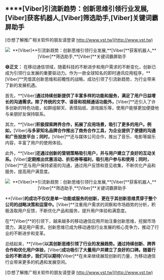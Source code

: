 ## ****[Viber]**引流新趋势：创新思维引领行业发展,**[Viber]**获客机器人,**[Viber]**筛选助手,**[Viber]**关键词霸屏助手**

[😍想了解推广相关软件的朋友请登录 http://www.vst.tw](http://www.vst.tw)

 <center><img src="https://vst.tw/MP4/tuiguang/png/6.png" alt="**[Viber]**引流新趋势：创新思维引领行业发展,**[Viber]**获客机器人,**[Viber]**筛选助手,**[Viber]**关键词霸屏助手"></center>

**😄正文：**
在移动通信领域，随着科技的不断进步和用户需求的不断变化，创新已成为引领行业发展的重要驱动力。作为一款全球知名的即时通讯应用程序，**[Viber]**凭借其创新思维和前瞻性的战略，成功引领了引流新趋势，为行业带来了新的发展机遇。

首先，**[Viber]**通过持续创新提供了丰富多样的功能和服务，满足了用户日益增长的沟通需求。除了传统的文字、语音和视频通话功能外，**[Viber]**还引入了许多创新的特色功能，如群组聊天、表情贴纸、游戏娱乐等，使用户能够更加便捷地与亲朋好友保持联系。

其次，**[Viber]**积极探索跨界合作，拓展了应用场景，吸引了更多的用户。例如，**[Viber]**与多家知名品牌合作推出了商务合作工具，为企业提供了便捷的沟通和广告投放平台；同时，**[Viber]**还与媒体公司合作，推出了音乐、电影等娱乐内容，丰富了用户的使用体验。

此外，**[Viber]**还通过创新的营销策略吸引用户，并与用户建立了良好的互动关系。**[Viber]**定期推出优惠活动、折扣券等福利，吸引用户参与和使用；同时，**[Viber]**还与用户保持紧密的沟通，通过用户反馈和意见收集，不断优化产品和服务，提高用户满意度。

 <center><img src="https://vst.tw/MP4/tuiguang/png/1.png" alt="**[Viber]**引流新趋势：创新思维引领行业发展,**[Viber]**获客机器人,**[Viber]**筛选助手,**[Viber]**关键词霸屏助手"></center>

**[Viber]**的成功不仅仅是单一功能或服务的创新，更在于其创新思维贯穿于整个公司的战略决策和运营中。**[Viber]**注重用户需求的洞察和市场趋势的分析，积极汲取用户反馈，不断优化产品和服务，提升用户体验和满意度。

在**[Viber]**的引领下，越来越多的移动通信应用开始注重创新思维，挖掘市场潜力，满足用户需求。创新思维已成为移动通信行业发展的核心竞争力，推动了行业的不断进步和变革。

总结起来，**[Viber]**以其创新思维引领了行业的发展趋势。通过持续创新、跨界合作和优化用户体验，**[Viber]**成功吸引了大量用户并建立了良好的口碑。随着行业的不断进步，我们可以期待**[Viber]**在未来继续展现创新的力量，为移动通信行业带来更多的机遇和发展空间。

[😍想了解推广相关软件的朋友请登录 http://www.vst.tw](http://www.vst.tw)



